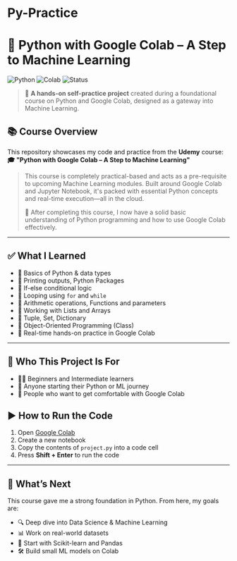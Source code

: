 # Py-Practice
# 🧠 Python with Google Colab – A Step to Machine Learning

![Python](https://img.shields.io/badge/Python-3.9-blue?style=flat-square&logo=python)
![Colab](https://img.shields.io/badge/Google%20Colab-Notebook-orange?style=flat-square&logo=googlecolab)
![Status](https://img.shields.io/badge/Status-Completed-brightgreen?style=flat-square)

> 📘 **A hands-on self-practice project** created during a foundational course on Python and Google Colab, designed as a gateway into Machine Learning.


## 📚 Course Overview

This repository showcases my code and practice from the **Udemy** course:  
**🎓 "Python with Google Colab – A Step to Machine Learning"**

> This course is completely practical-based and acts as a pre-requisite to upcoming Machine Learning modules. Built around Google Colab and Jupyter Notebook, it's packed with essential Python concepts and real-time execution—all in the cloud.  
>  
> 🔰 After completing this course, I now have a solid basic understanding of Python programming and how to use Google Colab effectively.

---

## ✅ What I Learned

- 🔹 Basics of Python & data types  
- 🔹 Printing outputs, Python Packages
- 🔹 If-else conditional logic  
- 🔹 Looping using `for` and `while`  
- 🔹 Arithmetic operations, Functions and parameters
- 🔹 Working with Lists and Arrays  
- 🔹 Tuple, Set, Dictionary 
- 🔹 Object-Oriented Programming (Class)  
- 🔹 Real-time hands-on practice in Google Colab

---

## 🧠 Who This Project Is For

- 🧑‍💻 Beginners and Intermediate learners  
- 🎯 Anyone starting their Python or ML journey  
- 🚀 People who want to get comfortable with Google Colab


## ▶️ How to Run the Code

1. Open [Google Colab](https://colab.research.google.com/)
2. Create a new notebook
3. Copy the contents of `project.py` into a code cell
4. Press **Shift + Enter** to run the code

---

## 🚀 What’s Next

This course gave me a strong foundation in Python. From here, my goals are:
- 🔍 Deep dive into Data Science & Machine Learning  
- 📊 Work on real-world datasets  
- 🤖 Start with Scikit-learn and Pandas  
- 🛠️ Build small ML models on Colab
